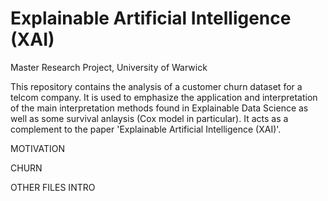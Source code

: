 # Explainable Artificial Intelligence (XAI)
Master Research Project, University of Warwick 

This repository contains the analysis of a customer churn dataset for a telcom company. It is used to emphasize the application and interpretation of the main interpretation methods found in Explainable Data Science as well as some survival anlaysis (Cox model in particular). It acts as a complement to the paper 'Explainable Artificial Intelligence (XAI)'. 

MOTIVATION 

CHURN 

OTHER FILES INTRO
